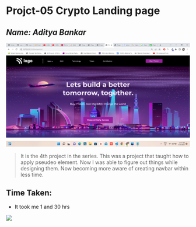 # **Projct-05 Crypto Landing page** #

## _Name: Aditya Bankar_ 

![](./ScreeShot5.png)

> It is the 4th project in the series. This was a project that taught how to apply pseudeo element.
Now I was able to figure out things while designing them. Now becoming more aware of creating navbar within less time.

## Time Taken: ##
- It took me 1 and 30 hrs

![](https://img.shields.io/badge/project-05-green)